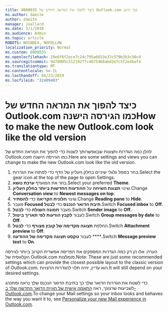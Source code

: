 ```yaml
---
title: 8000035 כיצד להפוך את המראה החדש של Outlook.com כמו הישן
ms.author: daeite
author: daeite
manager: joallard
ms.date: 3/1/2018
ms.audience: Admin
ms.topic: article
ROBOTS: NOINDEX, NOFOLLOW
localization_priority: Normal
ms.custom: 8000035
ms.openlocfilehash: 19e6f6f2ece7c24c795a6653e37c579b3b3c50cd
ms.sourcegitcommit: 9d78905c512192ffc4675468abd2efc5f2e4baf4
ms.translationtype: MT
ms.contentlocale: he-IL
ms.lasthandoff: 04/23/2019
ms.locfileid: "32409403"
---
```

# <a name="how-to-make-the-new-outlookcom-look-like-the-old-version"></a><span data-ttu-id="a922c-102">כיצד להפוך את המראה החדש של Outlook.com כמו הגירסה הישנה</span><span class="sxs-lookup"><span data-stu-id="a922c-102">How to make the new Outlook.com look like the old version</span></span>

<span data-ttu-id="a922c-103">להלן כמה הגדרות ותצוגות שבאפשרותך לשנות כדי להפוך את המראה החדש של Outlook.com כמו הגירסה הישנה.</span><span class="sxs-lookup"><span data-stu-id="a922c-103">Here are some settings and views you can change to make the new Outlook.com look like the old version.</span></span>

1. <span data-ttu-id="a922c-104">בחר בסמל גלגלי שיניים בחלק העליון של הדף כדי לפתוח את הגדרות.</span><span class="sxs-lookup"><span data-stu-id="a922c-104">Select the gear icon at the top of the page to open Settings.</span></span>
2. <span data-ttu-id="a922c-105">בחר את המועדף **ערכת נושא**.</span><span class="sxs-lookup"><span data-stu-id="a922c-105">Select your preferred **Theme**.</span></span>
3. <span data-ttu-id="a922c-106">שינוי **תצוגת השיחה** על **ההודעות החדשות ביותר בחלק העליון**.</span><span class="sxs-lookup"><span data-stu-id="a922c-106">Change **Conversation view** to **Newest messages on top**.</span></span>
4. <span data-ttu-id="a922c-107">שינוי **חלונית הקריאה** כדי **להסתיר**.</span><span class="sxs-lookup"><span data-stu-id="a922c-107">Change **Reading pane** to **Hide**.</span></span>
5. <span data-ttu-id="a922c-108">מעבר **Focused תיבת הדואר הנכנס** כדי **לבטל**.</span><span class="sxs-lookup"><span data-stu-id="a922c-108">Switch **Focused inbox** to **Off**.</span></span>
6. <span data-ttu-id="a922c-109">מעבר **תמונה השולח** כדי **לבטל**.</span><span class="sxs-lookup"><span data-stu-id="a922c-109">Switch **Sender image** to **Off**.</span></span> 
7. <span data-ttu-id="a922c-110">לעבור **לקבץ הודעות לפי תאריך** **ביטול**.</span><span class="sxs-lookup"><span data-stu-id="a922c-110">Switch **Group messages by date** to **Off**.</span></span> 
8. <span data-ttu-id="a922c-111">החלפת **תצוגה מקדימה של קובץ מצורף** כדי **לבטל**.</span><span class="sxs-lookup"><span data-stu-id="a922c-111">Switch **Attachment preview** to **Off**.</span></span> 
9. <span data-ttu-id="a922c-112">לעבור **טקסט תצוגה מקדימה של ההודעה** \*\*\*\*.</span><span class="sxs-lookup"><span data-stu-id="a922c-112">Switch **Message preview text** to **On**.</span></span>

<span data-ttu-id="a922c-113">הערה: אלו הן רק כמה הגדרות המספקים את הפריסה אפשרית הקרוב ביותר לגירסה הקלאסית של Outlook.com מומלצות.</span><span class="sxs-lookup"><span data-stu-id="a922c-113">Note: These are just some recommended settings which can provide the closest possible layout to the classic version of Outlook.com.</span></span> <span data-ttu-id="a922c-114">הוא עדיין, יהיה תלוי להגדרות הרצויות.</span><span class="sxs-lookup"><span data-stu-id="a922c-114">It will still depend on your desired settings.</span></span>

<span data-ttu-id="a922c-115">כדי לשנות את הגדרות הדואר שלך כך בתיבת הדואר הנכנס שלך נראה ומתנהג לשביעות שרצונך, ראה [התאמה אישית של חוויית הדואר החדשה שלך ב- Outlook.com](https://support.office.com/article/b41c2ecb-f23c-42b3-b7f8-659646d5e58c).</span><span class="sxs-lookup"><span data-stu-id="a922c-115">To change your Mail settings so your inbox looks and behaves the way you want it to, see [Personalize your new Mail experience in Outlook.com](https://support.office.com/article/b41c2ecb-f23c-42b3-b7f8-659646d5e58c).</span></span>
